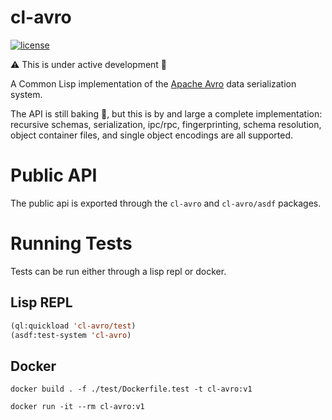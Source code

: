 # cl-avro

[![license](https://img.shields.io/badge/license-GPL%20v3-blue.svg)](https://github.com/SahilKang/cl-avro/blob/master/LICENSE)

:warning: This is under active development :construction:

A Common Lisp implementation of the
[Apache Avro](https://github.com/apache/avro) data serialization system.

The API is still baking :bread:, but this is by and large a complete
implementation: recursive schemas, serialization, ipc/rpc,
fingerprinting, schema resolution, object container files, and single
object encodings are all supported.

# Public API

The public api is exported through the `cl-avro` and `cl-avro/asdf` packages.

# Running Tests

Tests can be run either through a lisp repl or docker.

## Lisp REPL

```lisp
(ql:quickload 'cl-avro/test)
(asdf:test-system 'cl-avro)
```

## Docker

```shell
docker build . -f ./test/Dockerfile.test -t cl-avro:v1

docker run -it --rm cl-avro:v1
```
